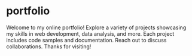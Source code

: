 # portfolio
Welcome to my online portfolio! Explore a variety of projects showcasing my skills in web development, data analysis, and more. Each project includes code samples and documentation. Reach out to discuss collaborations. Thanks for visiting!
